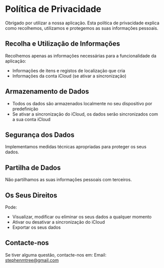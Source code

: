 <!--
 * @Author: qz
 * @Date: 2025-01-19 19:26:11
 * @LastEditTime: 2025-01-19 21:10:41
-->
# Política de Privacidade

Obrigado por utilizar a nossa aplicação. Esta política de privacidade explica como recolhemos, utilizamos e protegemos as suas informações pessoais.

## Recolha e Utilização de Informações

Recolhemos apenas as informações necessárias para a funcionalidade da aplicação:
- Informações de itens e registos de localização que cria
- Informações da conta iCloud (se ativar a sincronização)

## Armazenamento de Dados

- Todos os dados são armazenados localmente no seu dispositivo por predefinição
- Se ativar a sincronização do iCloud, os dados serão sincronizados com a sua conta iCloud

## Segurança dos Dados

Implementamos medidas técnicas apropriadas para proteger os seus dados.

## Partilha de Dados

Não partilhamos as suas informações pessoais com terceiros.

## Os Seus Direitos

Pode:
- Visualizar, modificar ou eliminar os seus dados a qualquer momento
- Ativar ou desativar a sincronização do iCloud
- Exportar os seus dados

## Contacte-nos

Se tiver alguma questão, contacte-nos em:
Email: stephenmtree@gmail.com 

<style>
    .navbar {
        display: none;
    }